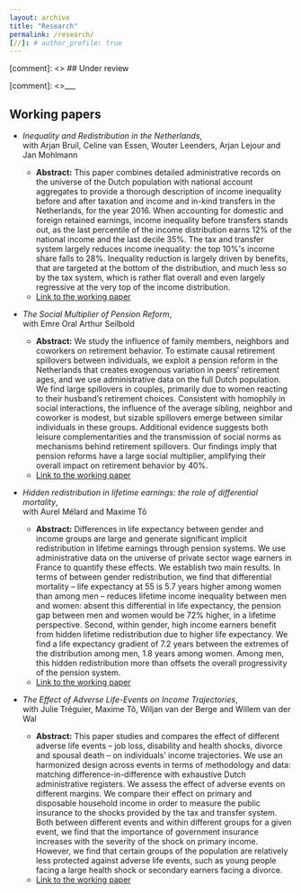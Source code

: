 ```yaml
---
layout: archive
title: "Research"
permalink: /research/
[//]: # author_profile: true
---
```



[comment]: <> ## Under review


[comment]: <>___

## Working papers

- *Inequality and Redistribution in the Netherlands*,  
with  Arjan Bruil, Celine van Essen, Wouter Leenders, Arjan Lejour and Jan Mohlmann

    - **Abstract:**  This paper combines detailed administrative records on the universe of the Dutch population with national account aggregates to provide a thorough description of income inequality before and after taxation and income and in-kind transfers in the Netherlands, for the year 2016.  When accounting for domestic and foreign retained earnings, income inequality before transfers stands out, as the last percentile of the income distribution earns 12% of the national income and the last decile 35%.  The tax and transfer system largely reduces income inequality:  the top 10%'s income share falls to 28%.  Inequality reduction is largely driven by benefits, that are targeted at the bottom of the distribution, and much less so by the tax system, which is rather flat overall and even largely regressive at the very top of the income distribution. 
    - [Link to the working paper](https://www.cpb.nl/sites/default/files/omnidownload/CPB-Discussion-Paper-436-Inequality-and-Redistribution-in-the-Netherlands.pdf)

- *The Social Multiplier of Pension Reform*,  
with Emre Oral Arthur Seilbold

    - **Abstract:**  We study the influence of family members, neighbors and coworkers on retirement behavior. To estimate causal retirement spillovers between individuals, we exploit a pension reform in the Netherlands that creates exogenous variation in peers’ retirement ages, and we use administrative data on the full Dutch population. We find large spillovers in couples, primarily due to women reacting to their husband’s retirement choices. Consistent with homophily in social interactions, the influence of the average sibling, neighbor and coworker is modest, but sizable spillovers emerge between similar individuals in these groups. Additional evidence suggests both leisure complementarities and the transmission of social norms as mechanisms behind retirement spillovers. Our findings imply that pension reforms have a large social multiplier, amplifying their overall impact on retirement behavior by 40%.
    - [Link to the working paper](https://www.cesifo.org/DocDL/cesifo1_wp10999.pdf)

- *Hidden redistribution in lifetime earnings: the role of differential mortality*,  
with Aurel Mélard and Maxime Tô 

    - **Abstract:** Differences in life expectancy between gender and income groups are large and generate significant implicit redistribution in lifetime earnings through pension systems. We use administrative data on the universe of private sector wage earners in France to quantify these effects. We establish two main results. In terms of between gender redistribution, we find that differential mortality – life expectancy at 55 is 5.7 years higher among women than among men – reduces lifetime income inequality between men and women: absent this differential in life expectancy, the pension gap between men and women would be 72% higher, in a lifetime perspective. Second, within gender, high income earners benefit from hidden lifetime redistribution due to higher life expectancy. We find a life expectancy gradient of 7.2 years between the extremes of the distribution among men, 1.8 years among women. Among men, this hidden redistribution more than offsets the overall progressivity of the pension system.
    - [Link to the working paper](https://ifs.org.uk/publications/hidden-redistribution-lifetime-earnings-role-differential-mortality)

- *The Effect of Adverse Life-Events on Income Trajectories*,  
with Julie Tréguier, Maxime Tô, Wiljan van der Berge and Willem van der Wal

    - **Abstract:** This paper studies and compares the effect of different adverse life events – job loss, disability and health shocks, divorce and spousal death – on individuals’ income trajectories. We use an harmonized design across events in terms of methodology and data: matching difference-in-difference with exhaustive Dutch administrative registers. We assess the effect of adverse events on different margins. We compare their effect on primary and disposable household income in order to measure the public insurance to the shocks provided by the tax and transfer system. Both between different events and within different groups for a given event, we find that the importance of government insurance increases with the severity of the shock on primary income. However, we find that certain groups of the population are relatively less protected against adverse life events, such as young people facing a large health shock or secondary earners facing a divorce.
    - [Link to the working paper](https://www.cpb.nl/sites/default/files/omnidownload/CPB-Discussion-Paper-Nr-460-The-Effect-Of-Adverse-Life-Events-On-Income-Trajectories.pdf)





